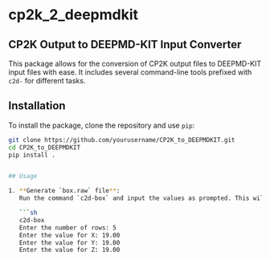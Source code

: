 # cp2k_2_deepmdkit

## CP2K Output to DEEPMD-KIT Input Converter

This package allows for the conversion of CP2K output files to DEEPMD-KIT input files with ease. It includes several command-line tools prefixed with `c2d-` for different tasks.

## Installation

To install the package, clone the repository and use `pip`:

```bash
git clone https://github.com/yourusername/CP2K_to_DEEPMDKIT.git
cd CP2K_to_DEEPMDKIT
pip install .


## Usage

1. **Generate `box.raw` file**:
   Run the command `c2d-box` and input the values as prompted. This will create a `box.raw` file with the specified dimensions.

   ```sh
   c2d-box
   Enter the number of rows: 5
   Enter the value for X: 19.00
   Enter the value for Y: 19.00
   Enter the value for Z: 19.00

